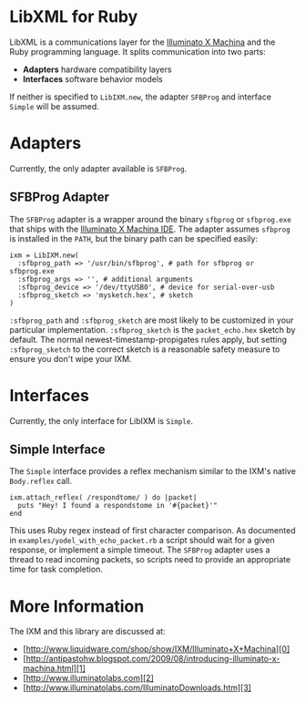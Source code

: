LibXML for Ruby
===============

LibXML is a communications layer for the [Illuminato X
Machina][0] and the Ruby programming language.  It splits communication
into two parts:

* **Adapters** hardware compatibility layers
* **Interfaces** software behavior models

If neither is specified to `LibIXM.new`, the adapter `SFBProg` and
interface `Simple` will be assumed.


Adapters
==========

Currently, the only adapter available is `SFBProg`.

SFBProg Adapter
---------------

The `SFBProg` adapter is a wrapper around the binary `sfbprog` or `sfbprog.exe`
that ships with the [Illuminato X Machina IDE][3].  The adapter assumes `sfbprog` is
installed in the `PATH`, but the binary path can be specified easily:

    ixm = LibIXM.new(
      :sfbprog_path => '/usr/bin/sfbprog', # path for sfbprog or sfbprog.exe
      :sfbprog_args => '', # additional arguments
      :sfbprog_device => '/dev/ttyUSB0', # device for serial-over-usb
      :sfbprog_sketch => 'mysketch.hex', # sketch
    )

`:sfbprog_path` and `:sfbprog_sketch` are most likely to be customized in your
particular implementation.  `:sfbprog_sketch` is the `packet_echo.hex` sketch
by default.  The normal newest-timestamp-propigates rules apply, but setting
`:sfbprog_sketch` to the correct sketch is a reasonable safety measure to
ensure you don't wipe your IXM.

Interfaces
========

Currently, the only interface for LibIXM is `Simple`.

Simple Interface
----------------

The `Simple` interface provides a reflex mechanism similar to the IXM's native
`Body.reflex` call.

    ixm.attach_reflex( /respondtome/ ) do |packet|
      puts "Hey! I found a respondstome in '#{packet}'"
    end

This uses Ruby regex instead of first character comparison.  As documented in
`examples/yodel_with_echo_packet.rb` a script should wait for a given response,
or implement a simple timeout.  The `SFBProg` adapter uses a thread to read
incoming packets, so scripts need to provide an appropriate time for task
completion.

More Information
================

The IXM and this library are discussed at:

* [http://www.liquidware.com/shop/show/IXM/Illuminato+X+Machina][0]
* [http://antipastohw.blogspot.com/2009/08/introducing-illuminato-x-machina.html][1]
* [http://www.illuminatolabs.com][2]
* [http://www.illuminatolabs.com/IlluminatoDownloads.htm][3]

[0]: http://www.liquidware.com/shop/show/IXM/Illuminato+X+Machina "Illuminato X Machina at Liquidware"
[1]: http://antipastohw.blogspot.com/2009/08/introducing-illuminato-x-machina.html "Illuminato X Machina on the blog"
[2]: http://www.illuminatolabs.com "Illuminato X Machina site"
[3]: http://www.illuminatolabs.com/IlluminatoDownloads.htm "Illuminato X Machina IDE"
